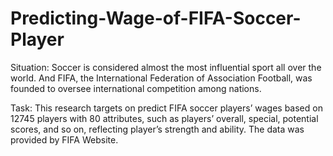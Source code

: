 # Predicting-Wage-of-FIFA-Soccer-Player
Situation: 
Soccer is considered almost the most influential sport all over the world. And FIFA, the International Federation of Association Football, was founded to oversee international competition among nations. 

Task:
This research targets on predict FIFA soccer players’ wages based on 12745 players with 80 attributes, such as players’ overall, special, potential scores, and so on, reflecting player’s strength and ability. The data was provided by FIFA Website. 
